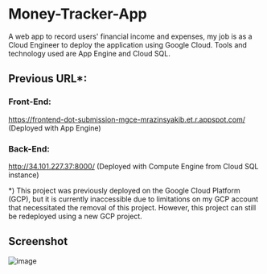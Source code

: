 # Money-Tracker-App
A web app to record users' financial income and expenses, my job is as a Cloud Engineer to deploy the application using Google Cloud. Tools and technology used are App Engine and Cloud SQL.

## Previous URL*:
### Front-End: 
https://frontend-dot-submission-mgce-mrazinsyakib.et.r.appspot.com/ (Deployed with App Engine)
### Back-End: 
http://34.101.227.37:8000/ (Deployed with Compute Engine from Cloud SQL instance) 

*) This project was previously deployed on the Google Cloud Platform (GCP), but it is currently inaccessible due to limitations on my GCP account that necessitated the removal of this project. However, this project can still be redeployed using a new GCP project.

## Screenshot
![image](https://github.com/RazinSyakib43/Money-Tracker-App/assets/72656623/71595a7f-705f-4001-ac2b-a83b145a826c)
